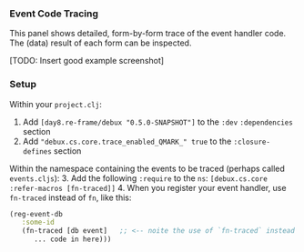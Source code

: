 ### Event Code Tracing

This panel shows detailed, form-by-form trace of the event handler code. The (data) result of each form can be inspected. 

[TODO: Insert good example screenshot]

### Setup

Within your `project.clj`:
 1. Add `[day8.re-frame/debux "0.5.0-SNAPSHOT"]` to the `:dev` `:dependencies` section
 2. Add `"debux.cs.core.trace_enabled_QMARK_" true` to the `:closure-defines` section
 
Within the namespace containing the events to be traced (perhaps called `events.cljs`):
 3. Add the following `:require` to the `ns`:  `[debux.cs.core :refer-macros [fn-traced]]`
 4. When you register your event handler, use `fn-traced` instead of `fn`, like this: 
 
 ```clj
 (reg-event-db 
    :some-id
    (fn-traced [db event]   ;; <-- noite the use of `fn-traced` instead of `fn`
       ... code in here)))
 ```
